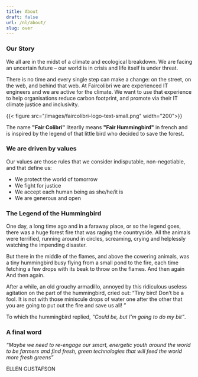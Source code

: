 ```yaml
---
title: About
draft: false
url: /nl/about/
slug: over
---
```

### Our Story

We all are in the midst of a climate and ecological breakdown. We are facing an uncertain future – our world is in crisis and life itself is under threat. 

There is no time and every single step can make a change: on the street, on the web, and behind that web. At Faircolibri we are experienced IT engineers and we are active for the climate. We want to use that experience to help organisations reduce carbon footprint, and promote via their IT climate justice and inclusivity.

{{< figure src="/images/faircolibri-logo-text-small.png" width="200">}}

The name **"Fair Colibri"** litearlly means **"Fair Hummingbird"** in french and is inspired by the legend of that little bird who decided to save the forest. 

### We are driven by values

Our values ​​are those rules that we consider indisputable, non-negotiable, and that define us:
* We protect the world of tomorrow
* We fight for justice
* We accept each human being as she/he/it is
* We are generous and open

### The Legend of the Hummingbird

One day, a long time ago and in a faraway place, or so the legend goes, there was a huge forest fire that was raging the countryside. All the animals were terrified, running around in circles, screaming, crying and helplessly watching the impending disaster.

But there in the middle of the flames, and above the cowering animals, was a tiny hummingbird busy flying from a small pond to the fire, each time fetching a few drops with its beak to throw on the flames. And then again And then again.

After a while, an old grouchy armadillo, annoyed by this ridiculous useless agitation on the part of the hummingbird, cried out: “Tiny bird! Don’t be a fool. It is not with those miniscule drops of water one after the other that you are going to put out the fire and save us all! ”

To which the hummingbird replied, _“Could be, but I’m going to do my bit”_.

### A final word

_“Maybe we need to re-engage our smart, energetic youth around the world to be farmers and find fresh, green technologies that will feed the world more fresh greens”_

ELLEN GUSTAFSON

